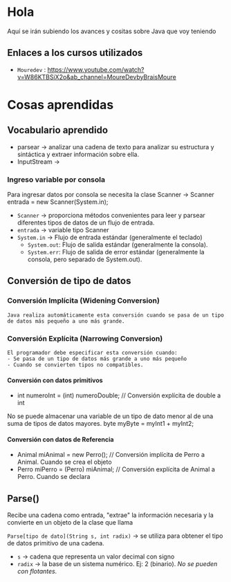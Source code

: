 # Hola

Aquí se irán subiendo los avances y cositas sobre Java que voy teniendo

## Enlaces a los cursos utilizados
- `Mouredev` : https://www.youtube.com/watch?v=W86KTBSiX2o&ab_channel=MoureDevbyBraisMoure

# Cosas aprendidas

## Vocabulario aprendido
- parsear -> analizar una cadena de texto para analizar su estructura y sintáctica y extraer información sobre ella. 
- InputStream -> 

### Ingreso variable por consola
Para ingresar datos por consola se necesita la clase Scanner -> Scanner entrada = new Scanner(System.in);
- `Scanner` -> proporciona métodos convenientes para leer y parsear diferentes tipos de datos de un flujo de entrada.
- `entrada` -> variable tipo Scanner
- `System.in` -> Flujo de entrada estándar (generalmente el teclado)
    - `System.out`: Flujo de salida estándar (generalmente la consola).
    - `System.err`: Flujo de salida de error estándar (generalmente la consola, pero separado de System.out).

## Conversión de tipo de datos

### Conversión Implícita (Widening Conversion)
    Java realiza automáticamente esta conversión cuando se pasa de un tipo de datos más pequeño a uno más grande.
### Conversión Explícita (Narrowing Conversion) 
    El programador debe especificar esta conversión cuando:
    - Se pasa de un tipo de datos más grande a uno más pequeño 
    - Cuando se convierten tipos no compatibles.
    
#### Conversión con datos primitivos

 - int numeroInt = (int) numeroDouble; // Conversión explícita de double a int
 
 No se puede almacenar una variable de un tipo de dato menor al de una suma de tipos de datos mayores.
byte myByte =  myInt1 +  myInt2;
#### Conversión con datos de Referencia

 - Animal miAnimal = new Perro(); // Conversión implícita de Perro a Animal. Cuando se crea el objeto
 - Perro miPerro = (Perro) miAnimal; // Conversión explícita de Animal a Perro. Cuando se declara
    



## Parse()
Recibe una cadena como entrada, "extrae" la información necesaria y la convierte en un objeto de la clase que llama

`Parse[tipo de dato](String s, int radix)` -> se utiliza para obtener el tipo de datos primitivo de una cadena.
 - `s` -> cadena que representa un valor decimal con signo
 - `radix` -> la base de un sistema numérico. Ej: 2 (binario). *No se pueden con flotantes.*